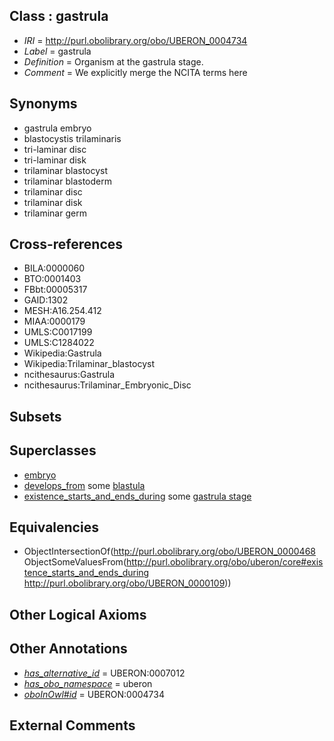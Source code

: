 
## Class : gastrula

 * *IRI* = http://purl.obolibrary.org/obo/UBERON_0004734
 * *Label* = gastrula
 * *Definition* = Organism at the gastrula stage.
 * *Comment* = We explicitly merge the NCITA terms here

## Synonyms

 * gastrula embryo
 * blastocystis trilaminaris
 * tri-laminar disc
 * tri-laminar disk
 * trilaminar blastocyst
 * trilaminar blastoderm
 * trilaminar disc
 * trilaminar disk
 * trilaminar germ

## Cross-references

 * BILA:0000060
 * BTO:0001403
 * FBbt:00005317
 * GAID:1302
 * MESH:A16.254.412
 * MIAA:0000179
 * UMLS:C0017199
 * UMLS:C1284022
 * Wikipedia:Gastrula
 * Wikipedia:Trilaminar_blastocyst
 * ncithesaurus:Gastrula
 * ncithesaurus:Trilaminar_Embryonic_Disc

## Subsets


## Superclasses

 * [embryo](../../UBERON/22/UBERON_0000922.md)
 * [develops_from](../../RO/02/RO_0002202.md) some [blastula](../../UBERON/07/UBERON_0000307.md)
 * [existence_starts_and_ends_during](../../core#existence/ng/core#existence_starts_and_ends_during.md) some [gastrula stage](../../UBERON/09/UBERON_0000109.md)

## Equivalencies

 * ObjectIntersectionOf(<http://purl.obolibrary.org/obo/UBERON_0000468> ObjectSomeValuesFrom(<http://purl.obolibrary.org/obo/uberon/core#existence_starts_and_ends_during> <http://purl.obolibrary.org/obo/UBERON_0000109>))

## Other Logical Axioms


## Other Annotations

 * *[has_alternative_id](../../Id/oboInOwl#hasAlternativeId.md)* = UBERON:0007012
 * *[has_obo_namespace](../../ce/oboInOwl#hasOBONamespace.md)* = uberon
 * *[oboInOwl#id](../../id/oboInOwl#id.md)* = UBERON:0004734

## External Comments


